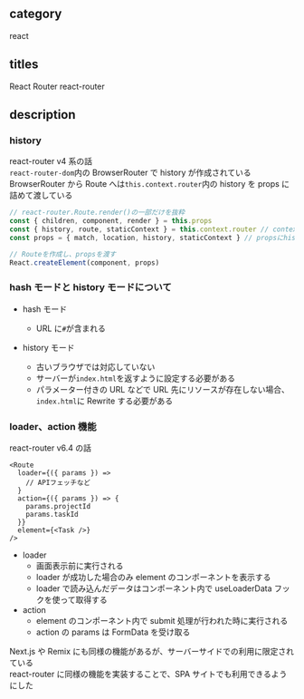 ## category

react

## titles

React Router
react-router

## description

### history

react-router v4 系の話  
`react-router-dom`内の BrowserRouter で history が作成されている  
BrowserRouter から Route へは`this.context.router`内の history を props に詰めて渡している

```js
// react-router.Route.render()の一部だけを抜粋
const { children, component, render } = this.props
const { history, route, staticContext } = this.context.router // contextからhistoryを取得
const props = { match, location, history, staticContext } // propsにhistoryを詰める

// Routeを作成し、propsを渡す
React.createElement(component, props)
```

### hash モードと history モードについて

- hash モード

  - URL に`#`が含まれる

- history モード

  - 古いブラウザでは対応していない
  - サーバーが`index.html`を返すように設定する必要がある
  - パラメーター付きの URL などで URL 先にリソースが存在しない場合、`index.html`に Rewrite する必要がある

### loader、action 機能

react-router v6.4 の話

```tsx
<Route
  loader={({ params }) =>
    // APIフェッチなど
  }
  action={({ params }) => {
    params.projectId
    params.taskId
  }}
  element={<Task />}
/>
```

- loader
  - 画面表示前に実行される
  - loader が成功した場合のみ element のコンポーネントを表示する
  - loader で読み込んだデータはコンポーネント内で useLoaderData フックを使って取得する
- action
  - element のコンポーネント内で submit 処理が行われた時に実行される
  - action の params は FormData を受け取る

Next.js や Remix にも同様の機能があるが、サーバーサイドでの利用に限定されている  
react-router に同様の機能を実装することで、SPA サイトでも利用できるようにした
